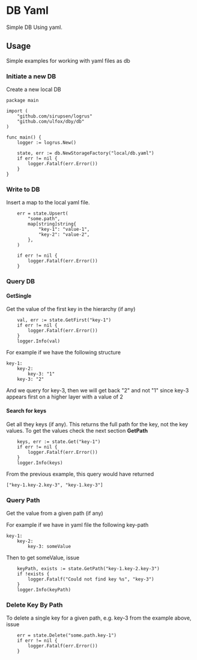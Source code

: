# DB Yaml

Simple DB Using yaml.

##  Usage

Simple examples for working with yaml files as db

### Initiate a new DB

Create a new local DB

```
package main

import (
	"github.com/sirupsen/logrus"
	"github.com/ulfox/dby/db"
)

func main() {
	logger := logrus.New()

	state, err := db.NewStorageFactory("local/db.yaml")
	if err != nil {
		logger.Fatalf(err.Error())
	}
}
```

### Write to DB

Insert a map to the local yaml file.

```
	err = state.Upsert(
		"some.path",
		map[string]string{
			"key-1": "value-1",
			"key-2": "value-2",
		},
	)

	if err != nil {
		logger.Fatalf(err.Error())
	}
```

### Query DB

#### GetSingle

Get the value of the first key in the hierarchy (if any)

```
	val, err := state.GetFirst("key-1")
	if err != nil {
		logger.Fatalf(err.Error())
	}
	logger.Info(val)
```

For example if we have the following structure

```
key-1:
	key-2:
		key-3: "1"
	key-3: "2"
```

And we query for key-3, then we will get back "2" and not "1"
since key-3 appears first on a higher layer with a value of 2

#### Search for keys

Get all they keys (if any). This returns the full path for the key,
not the key values. To get the values check the next section **GetPath**

```
	keys, err := state.Get("key-1")
	if err != nil {
		logger.Fatalf(err.Error())
	}
	logger.Info(keys)
```

From the previous example, this query would have returned

```
["key-1.key-2.key-3", "key-1.key-3"]
```

### Query Path

Get the value from a given path (if any)

For example if we have in yaml file the following key-path

```
key-1:
	key-2:
		key-3: someValue
```

Then to get someValue, issue

```
	keyPath, exists := state.GetPath("key-1.key-2.key-3")
	if !exists {
		logger.Fatalf("Could not find key %s", "key-3")
	}
	logger.Info(keyPath)
```

### Delete Key By Path

To delete a single key for a given path, e.g. key-3 
from the example above, issue

```
	err = state.Delete("some.path.key-1")
	if err != nil {
		logger.Fatalf(err.Error())
	}
```

